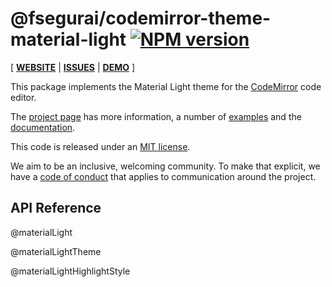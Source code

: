 <!-- NOTE: README.md is generated from src/README.md -->

# @fsegurai/codemirror-theme-material-light [![NPM version](https://img.shields.io/npm/v/@fsegurai/codemirror-theme-material-light.svg)](https://www.npmjs.org/package/@fsegurai/codemirror-theme-material-light)

[ [**WEBSITE**](https://codemirror.net/6/) | [**ISSUES**](https://github.com/codemirror/codemirror.next/issues) | [**DEMO**](https://fsegurai.github.io/codemirror-themes/) ]

This package implements the Material Light theme for the
[CodeMirror](https://codemirror.net/6/) code editor.

The [project page](https://codemirror.net/6/) has more information, a
number of [examples](https://codemirror.net/6/examples/) and the
[documentation](https://codemirror.net/6/docs/).

This code is released under an
[MIT license](https://github.com/fsegurai/cm6-themes/tree/main/LICENSE).

We aim to be an inclusive, welcoming community. To make that explicit,
we have a [code of
conduct](http://contributor-covenant.org/version/1/1/0/) that applies
to communication around the project.

## API Reference

@materialLight

@materialLightTheme

@materialLightHighlightStyle